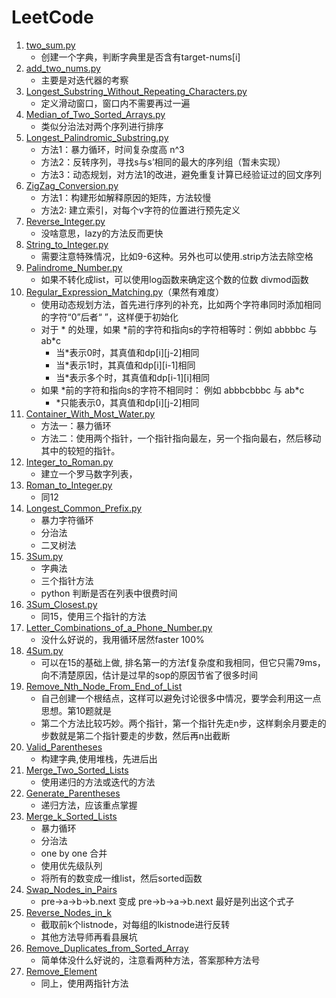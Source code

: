 # LeetCode
1. [two_sum.py](./codes/1_two_sum.py)  
   * 创建一个字典，判断字典里是否含有target-nums[i]  
2. [add_two_nums.py](./codes/2_add_two_nums.py)  
   * 主要是对迭代器的考察  
3. [Longest_Substring_Without_Repeating_Characters.py](./codes/3_Longest_Substring_Without_Repeating_Characters.py)  
   * 定义滑动窗口，窗口内不需要再过一遍  
4. [Median_of_Two_Sorted_Arrays.py](./codes/4_Median_of_Two_Sorted_Arrays.py)  
   * 类似分治法对两个序列进行排序  
5. [Longest_Palindromic_Substring.py](./codes/5_Longest_Palindromic_Substring.py) 
   * 方法1：暴力循环，时间复杂度高 n^3
   * 方法2：反转序列，寻找s与s’相同的最大的序列组（暂未实现）
   * 方法3：动态规划，对方法1的改进，避免重复计算已经验证过的回文序列
6. [ZigZag_Conversion.py](./codes/6_ZigZag_Conversion.py)
   * 方法1：构建形如解释原因的矩阵，方法较慢
   * 方法2: 建立索引，对每个v字符的位置进行预先定义
7. [Reverse_Integer.py](./codes/7_Reverse_Integer.py)
   * 没啥意思，lazy的方法反而更快
8. [String_to_Integer.py](./codes/8_String_to_Integer.py)
   * 需要注意特殊情况，比如9-6这种。另外也可以使用.strip方法去除空格
9. [Palindrome_Number.py](./codes/9_Palindrome_Number.py)
   * 如果不转化成list，可以使用log函数来确定这个数的位数 divmod函数
10. [Regular_Expression_Matching.py](./codes/10_Regular_Expression_Matching.py)（果然有难度）
    * 使用动态规划方法，首先进行序列的补充，比如两个字符串同时添加相同的字符“0”后者“ ”，这样便于初始化
    * 对于 \* 的处理，如果 \*前的字符和指向s的字符相等时：例如 abbbbc 与 ab*c
       * 当\*表示0时，其真值和dp[i][j-2]相同
       * 当\*表示1时，其真值和dp[i][i-1]相同
       * 当\*表示多个时，其真值和dp[i-1][i]相同
    * 如果 \*前的字符和指向s的字符不相同时： 例如 abbbcbbbc 与 ab*c
       * \*只能表示0，其真值和dp[i][j-2]相同
11. [Container_With_Most_Water.py](./codes/11_Container_With_Most_Water.py) 
    * 方法一：暴力循环
    * 方法二：使用两个指针，一个指针指向最左，另一个指向最右，然后移动其中的较短的指针。
12. [Integer_to_Roman.py](./codes/12_Integer_to_Roman.py)
    * 建立一个罗马数字列表，
13. [Roman_to_Integer.py](./codes/13_Roman_to_Integer.py)
    * 同12
14. [Longest_Common_Prefix.py](./codes/14_Longest_Common_Prefix.py)
    * 暴力字符循环
    * 分治法
    * 二叉树法
15. [3Sum.py](./codes/15_3Sum.py)
    * 字典法
    * 三个指针方法
    * python 判断是否在列表中很费时间
16. [3Sum_Closest.py](./codes/16_3Sum_Closest.py)
    * 同15，使用三个指针的方法
17. [Letter_Combinations_of_a_Phone_Number.py](./codes/17_Letter_Combinations_of_a_Phone_Number.py)
    * 没什么好说的，我用循环居然faster 100%
18. [4Sum.py](./codes/18_4Sum.py)
    * 可以在15的基础上做, 排名第一的方法f复杂度和我相同，但它只需79ms，向不清楚原因，估计是过早的sop的原因节省了很多时间
19. [Remove_Nth_Node_From_End_of_List](./codes/19_Remove_Nth_Node_From_End_of_List.py)
    * 自己创建一个根结点，这样可以避免讨论很多中情况，要学会利用这一点思想。第10题就是
    * 第二个方法比较巧妙。两个指针，第一个指针先走n步，这样剩余月要走的步数就是第二个指针要走的步数，然后再n出截断
20. [Valid_Parentheses](./codes/20_Valid_Parentheses.py)
    * 构建字典,使用堆栈，先进后出
21. [Merge_Two_Sorted_Lists](./codes/21_Merge_Two_Sorted_Lists.py) 
    * 使用递归的方法或迭代的方法   
22. [Generate_Parentheses](./codes/22_Generate_Parentheses.py)
    * 递归方法，应该重点掌握
23. [Merge_k_Sorted_Lists](./codes/23_Merge_k_Sorted_Lists.py)
    * 暴力循环
    * 分治法
    * one by one 合并
    * 使用优先级队列
    * 将所有的数变成一维list，然后sorted函数
24. [Swap_Nodes_in_Pairs](./codes/24_Swap_Nodes_in_Pairs.py)
    * pre->a->b->b.next 变成 pre->b->a->b.next
    最好是列出这个式子
25. [Reverse_Nodes_in_k](./codes/25_Reverse_Nodes_in_k-Group.py)
    * 截取前k个listnode，对每组的lkistnode进行反转
    * 其他方法导师再看县展坑
26. [Remove_Duplicates_from_Sorted_Array](./codes/26_Remove_Duplicates_from_Sorted_Array.py)
    * 简单体没什么好说的，注意看两种方法，答案那种方法号
27. [Remove_Element](./codes/27_Remove_Element.py)
    * 同上，使用两指针方法
    